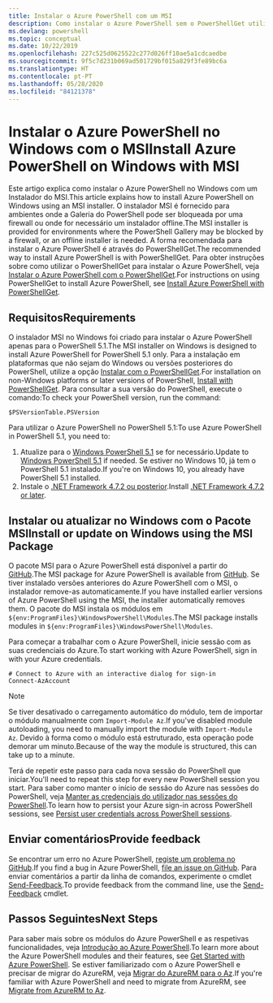 ```yaml
---
title: Instalar o Azure PowerShell com um MSI
description: Como instalar o Azure PowerShell sem o PowerShellGet utilizar um MSI
ms.devlang: powershell
ms.topic: conceptual
ms.date: 10/22/2019
ms.openlocfilehash: 227c525d0625522c277d026ff10ae5a1cdcaedbe
ms.sourcegitcommit: 9f5c7d231b069ad501729bf015a829f3fe89bc6a
ms.translationtype: HT
ms.contentlocale: pt-PT
ms.lasthandoff: 05/28/2020
ms.locfileid: "84121378"
---
```

# <a name="install-azure-powershell-on-windows-with-msi"></a><span data-ttu-id="10a21-103">Instalar o Azure PowerShell no Windows com o MSI</span><span class="sxs-lookup"><span data-stu-id="10a21-103">Install Azure PowerShell on Windows with MSI</span></span>

<span data-ttu-id="10a21-104">Este artigo explica como instalar o Azure PowerShell no Windows com um Instalador do MSI.</span><span class="sxs-lookup"><span data-stu-id="10a21-104">This article explains how to install Azure PowerShell on Windows using an MSI installer.</span></span> <span data-ttu-id="10a21-105">O instalador MSI é fornecido para ambientes onde a Galeria do PowerShell pode ser bloqueada por uma firewall ou onde for necessário um instalador offline.</span><span class="sxs-lookup"><span data-stu-id="10a21-105">The MSI installer is provided for environments where the PowerShell Gallery may be blocked by a firewall, or an offline installer is needed.</span></span> <span data-ttu-id="10a21-106">A forma recomendada para instalar o Azure PowerShell é através do PowerShellGet.</span><span class="sxs-lookup"><span data-stu-id="10a21-106">The recommended way to install Azure PowerShell is with PowerShellGet.</span></span> <span data-ttu-id="10a21-107">Para obter instruções sobre como utilizar o PowerShellGet para instalar o Azure PowerShell, veja [Instalar o Azure PowerShell com o PowerShellGet](install-az-ps.md).</span><span class="sxs-lookup"><span data-stu-id="10a21-107">For instructions on using PowerShellGet to install Azure PowerShell, see [Install Azure PowerShell with PowerShellGet](install-az-ps.md).</span></span>

## <a name="requirements"></a><span data-ttu-id="10a21-108">Requisitos</span><span class="sxs-lookup"><span data-stu-id="10a21-108">Requirements</span></span>

<span data-ttu-id="10a21-109">O instalador MSI no Windows foi criado para instalar o Azure PowerShell apenas para o PowerShell 5.1.</span><span class="sxs-lookup"><span data-stu-id="10a21-109">The MSI installer on Windows is designed to install Azure PowerShell for PowerShell 5.1 only.</span></span> <span data-ttu-id="10a21-110">Para a instalação em plataformas que não sejam do Windows ou versões posteriores do PowerShell, utilize a opção [Instalar com o PowerShellGet](install-az-ps.md).</span><span class="sxs-lookup"><span data-stu-id="10a21-110">For installation on non-Windows platforms or later versions of PowerShell, [Install with PowerShellGet](install-az-ps.md).</span></span> <span data-ttu-id="10a21-111">Para consultar a sua versão do PowerShell, execute o comando:</span><span class="sxs-lookup"><span data-stu-id="10a21-111">To check your PowerShell version, run the command:</span></span>

```powershell-interactive
$PSVersionTable.PSVersion
```

<span data-ttu-id="10a21-112">Para utilizar o Azure PowerShell no PowerShell 5.1:</span><span class="sxs-lookup"><span data-stu-id="10a21-112">To use Azure PowerShell in PowerShell 5.1, you need to:</span></span>

1. <span data-ttu-id="10a21-113">Atualize para o [Windows PowerShell 5.1](/powershell/scripting/windows-powershell/install/installing-windows-powershell#upgrading-existing-windows-powershell) se for necessário.</span><span class="sxs-lookup"><span data-stu-id="10a21-113">Update to [Windows PowerShell 5.1](/powershell/scripting/windows-powershell/install/installing-windows-powershell#upgrading-existing-windows-powershell) if needed.</span></span> <span data-ttu-id="10a21-114">Se estiver no Windows 10, já tem o PowerShell 5.1 instalado.</span><span class="sxs-lookup"><span data-stu-id="10a21-114">If you're on Windows 10, you already have PowerShell 5.1 installed.</span></span>
2. <span data-ttu-id="10a21-115">Instale o [.NET Framework 4.7.2 ou posterior](/dotnet/framework/install).</span><span class="sxs-lookup"><span data-stu-id="10a21-115">Install [.NET Framework 4.7.2 or later](/dotnet/framework/install).</span></span>

## <a name="install-or-update-on-windows-using-the-msi-package"></a><span data-ttu-id="10a21-116">Instalar ou atualizar no Windows com o Pacote MSI</span><span class="sxs-lookup"><span data-stu-id="10a21-116">Install or update on Windows using the MSI Package</span></span>

<span data-ttu-id="10a21-117">O pacote MSI para o Azure PowerShell está disponível a partir do [GitHub](https://github.com/Azure/azure-powershell/releases/tag/v2.8.0-October2019).</span><span class="sxs-lookup"><span data-stu-id="10a21-117">The MSI package for Azure PowerShell is available from [GitHub](https://github.com/Azure/azure-powershell/releases/tag/v2.8.0-October2019).</span></span> <span data-ttu-id="10a21-118">Se tiver instalado versões anteriores do Azure PowerShell com o MSI, o instalador remove-as automaticamente.</span><span class="sxs-lookup"><span data-stu-id="10a21-118">If you have installed earlier versions of Azure PowerShell using the MSI, the installer automatically removes them.</span></span> <span data-ttu-id="10a21-119">O pacote do MSI instala os módulos em `${env:ProgramFiles}\WindowsPowerShell\Modules`.</span><span class="sxs-lookup"><span data-stu-id="10a21-119">The MSI package installs modules in `${env:ProgramFiles}\WindowsPowerShell\Modules`.</span></span>

<span data-ttu-id="10a21-120">Para começar a trabalhar com o Azure PowerShell, inicie sessão com as suas credenciais do Azure.</span><span class="sxs-lookup"><span data-stu-id="10a21-120">To start working with Azure PowerShell, sign in with your Azure credentials.</span></span>

```powershell-interactive
# Connect to Azure with an interactive dialog for sign-in
Connect-AzAccount
```

> [!NOTE]
> <span data-ttu-id="10a21-121">Se tiver desativado o carregamento automático do módulo, tem de importar o módulo manualmente com `Import-Module Az`.</span><span class="sxs-lookup"><span data-stu-id="10a21-121">If you've disabled module autoloading, you need to manually import the module with `Import-Module Az`.</span></span> <span data-ttu-id="10a21-122">Devido à forma como o módulo está estruturado, esta operação pode demorar um minuto.</span><span class="sxs-lookup"><span data-stu-id="10a21-122">Because of the way the module is structured, this can take up to a minute.</span></span>

<span data-ttu-id="10a21-123">Terá de repetir este passo para cada nova sessão do PowerShell que iniciar.</span><span class="sxs-lookup"><span data-stu-id="10a21-123">You'll need to repeat this step for every new PowerShell session you start.</span></span> <span data-ttu-id="10a21-124">Para saber como manter o início de sessão do Azure nas sessões do PowerShell, veja [Manter as credenciais do utilizador nas sessões do PowerShell](context-persistence.md).</span><span class="sxs-lookup"><span data-stu-id="10a21-124">To learn how to persist your Azure sign-in across PowerShell sessions, see [Persist user credentials across PowerShell sessions](context-persistence.md).</span></span>

## <a name="provide-feedback"></a><span data-ttu-id="10a21-125">Enviar comentários</span><span class="sxs-lookup"><span data-stu-id="10a21-125">Provide feedback</span></span>

<span data-ttu-id="10a21-126">Se encontrar um erro no Azure PowerShell, [registe um problema no GitHub](https://github.com/Azure/azure-powershell/issues).</span><span class="sxs-lookup"><span data-stu-id="10a21-126">If you find a bug in Azure PowerShell, [file an issue on GitHub](https://github.com/Azure/azure-powershell/issues).</span></span> <span data-ttu-id="10a21-127">Para enviar comentários a partir da linha de comandos, experimente o cmdlet [Send-Feedback](/powershell/module/az.accounts/send-feedback).</span><span class="sxs-lookup"><span data-stu-id="10a21-127">To provide feedback from the command line, use the [Send-Feedback](/powershell/module/az.accounts/send-feedback) cmdlet.</span></span>

## <a name="next-steps"></a><span data-ttu-id="10a21-128">Passos Seguintes</span><span class="sxs-lookup"><span data-stu-id="10a21-128">Next Steps</span></span>

<span data-ttu-id="10a21-129">Para saber mais sobre os módulos do Azure PowerShell e as respetivas funcionalidades, veja [Introdução ao Azure PowerShell](get-started-azureps.md).</span><span class="sxs-lookup"><span data-stu-id="10a21-129">To learn more about the Azure PowerShell modules and their features, see [Get Started with Azure PowerShell](get-started-azureps.md).</span></span> <span data-ttu-id="10a21-130">Se estiver familiarizado com o Azure PowerShell e precisar de migrar do AzureRM, veja [Migrar do AzureRM para o Az](migrate-from-azurerm-to-az.md).</span><span class="sxs-lookup"><span data-stu-id="10a21-130">If you're familiar with Azure PowerShell and need to migrate from AzureRM, see [Migrate from AzureRM to Az](migrate-from-azurerm-to-az.md).</span></span>
